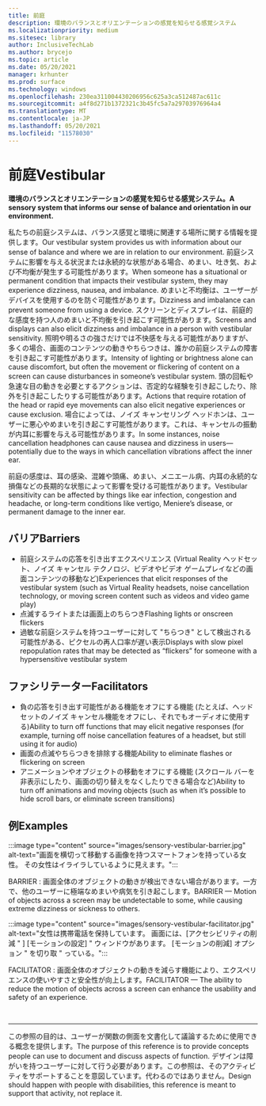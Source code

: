 ```yaml
---
title: 前庭
description: 環境のバランスとオリエンテーションの感覚を知らせる感覚システム
ms.localizationpriority: medium
ms.sitesec: library
author: InclusiveTechLab
ms.author: brycejo
ms.topic: article
ms.date: 05/20/2021
manager: krhunter
ms.prod: surface
ms.technology: windows
ms.openlocfilehash: 230ea311004430206956c625a3ca512487ac611c
ms.sourcegitcommit: a4f8d271b1372321c3b45fc5a7a29703976964a4
ms.translationtype: MT
ms.contentlocale: ja-JP
ms.lasthandoff: 05/20/2021
ms.locfileid: "11578030"
---
```

# <a name="vestibular"></a><span data-ttu-id="7e423-103">前庭</span><span class="sxs-lookup"><span data-stu-id="7e423-103">Vestibular</span></span>

**<span data-ttu-id="7e423-104">環境のバランスとオリエンテーションの感覚を知らせる感覚システム。</span><span class="sxs-lookup"><span data-stu-id="7e423-104">A sensory system that informs our sense of balance and orientation in our environment.</span></span>**

<span data-ttu-id="7e423-105">私たちの前庭システムは、バランス感覚と環境に関連する場所に関する情報を提供します。</span><span class="sxs-lookup"><span data-stu-id="7e423-105">Our vestibular system provides us with information about our sense of balance and where we are in relation to our environment.</span></span> <span data-ttu-id="7e423-106">前庭システムに影響を与える状況または永続的な状態がある場合、めまい、吐き気、および不均衡が発生する可能性があります。</span><span class="sxs-lookup"><span data-stu-id="7e423-106">When someone has a situational or permanent condition that impacts their vestibular system, they may experience dizziness, nausea, and imbalance.</span></span> <span data-ttu-id="7e423-107">めまいと不均衡は、ユーザーがデバイスを使用するのを防ぐ可能性があります。</span><span class="sxs-lookup"><span data-stu-id="7e423-107">Dizziness and imbalance can prevent someone from using a device.</span></span> <span data-ttu-id="7e423-108">スクリーンとディスプレイは、前庭的な感度を持つ人のめまいと不均衡を引き起こす可能性があります。</span><span class="sxs-lookup"><span data-stu-id="7e423-108">Screens and displays can also elicit dizziness and imbalance in a person with vestibular sensitivity.</span></span> <span data-ttu-id="7e423-109">照明や明るさの強さだけでは不快感を与える可能性がありますが、多くの場合、画面のコンテンツの動きやちらつきは、誰かの前庭システムの障害を引き起こす可能性があります。</span><span class="sxs-lookup"><span data-stu-id="7e423-109">Intensity of lighting or brightness alone can cause discomfort, but often the movement or flickering of content on a screen can cause disturbances in someone’s vestibular system.</span></span> <span data-ttu-id="7e423-110">頭の回転や急速な目の動きを必要とするアクションは、否定的な経験を引き起こしたり、除外を引き起こしたりする可能性があります。</span><span class="sxs-lookup"><span data-stu-id="7e423-110">Actions that require rotation of the head or rapid eye movements can also elicit negative experiences or cause exclusion.</span></span> <span data-ttu-id="7e423-111">場合によっては、ノイズ キャンセリング ヘッドホンは、ユーザーに悪心やめまいを引き起こす可能性があります。これは、キャンセルの振動が内耳に影響を与える可能性があります。</span><span class="sxs-lookup"><span data-stu-id="7e423-111">In some instances, noise cancellation headphones can cause nausea and dizziness in users—potentially due to the ways in which cancellation vibrations affect the inner ear.</span></span>

<span data-ttu-id="7e423-112">前庭の感度は、耳の感染、混雑や頭痛、めまい、メニエール病、内耳の永続的な損傷などの長期的な状態によって影響を受ける可能性があります。</span><span class="sxs-lookup"><span data-stu-id="7e423-112">Vestibular sensitivity can be affected by things like ear infection, congestion and headache, or long-term conditions like vertigo, Meniere’s disease, or permanent damage to the inner ear.</span></span>

## <a name="barriers"></a><span data-ttu-id="7e423-113">バリア</span><span class="sxs-lookup"><span data-stu-id="7e423-113">Barriers</span></span>
* <span data-ttu-id="7e423-114">前庭システムの応答を引き出すエクスペリエンス (Virtual Reality ヘッドセット、ノイズ キャンセル テクノロジ、ビデオやビデオ ゲームプレイなどの画面コンテンツの移動など)</span><span class="sxs-lookup"><span data-stu-id="7e423-114">Experiences that elicit responses of the vestibular system (such as Virtual Reality headsets, noise cancellation technology, or moving screen content such as videos and video game play)</span></span>
* <span data-ttu-id="7e423-115">点滅するライトまたは画面上のちらつき</span><span class="sxs-lookup"><span data-stu-id="7e423-115">Flashing lights or onscreen flickers</span></span>
* <span data-ttu-id="7e423-116">過敏な前庭システムを持つユーザーに対して "ちらつき" として検出される可能性がある、ピクセルの再人口率が遅い表示</span><span class="sxs-lookup"><span data-stu-id="7e423-116">Displays with slow pixel repopulation rates that may be detected as “flickers” for someone with a hypersensitive vestibular system</span></span>

## <a name="facilitators"></a><span data-ttu-id="7e423-117">ファシリテーター</span><span class="sxs-lookup"><span data-stu-id="7e423-117">Facilitators</span></span>
* <span data-ttu-id="7e423-118">負の応答を引き出す可能性がある機能をオフにする機能 (たとえば、ヘッドセットのノイズ キャンセル機能をオフにし、それでもオーディオに使用する)</span><span class="sxs-lookup"><span data-stu-id="7e423-118">Ability to turn off functions that may elicit negative responses (for example, turning off noise cancellation features of a headset, but still using it for audio)</span></span>
* <span data-ttu-id="7e423-119">画面の点滅やちらつきを排除する機能</span><span class="sxs-lookup"><span data-stu-id="7e423-119">Ability to eliminate flashes or flickering on screen</span></span>
* <span data-ttu-id="7e423-120">アニメーションやオブジェクトの移動をオフにする機能 (スクロール バーを非表示にしたり、画面の切り替えをなくしたりできる場合など)</span><span class="sxs-lookup"><span data-stu-id="7e423-120">Ability to turn off animations and moving objects (such as when it’s possible to hide scroll bars, or eliminate screen transitions)</span></span>

## <a name="examples"></a><span data-ttu-id="7e423-121">例</span><span class="sxs-lookup"><span data-stu-id="7e423-121">Examples</span></span>

:::image type="content" source="images/sensory-vestibular-barrier.jpg" alt-text="画面を横切って移動する画像を持つスマートフォンを持っている女性。 その女性はイライラしているように見えます。":::

<span data-ttu-id="7e423-124">BARRIER : 画面全体のオブジェクトの動きが検出できない場合があります。一方で、他のユーザーに極端なめまいや病気を引き起こします。</span><span class="sxs-lookup"><span data-stu-id="7e423-124">BARRIER — Motion of objects across a screen may be undetectable to some, while causing extreme dizziness or sickness to others.</span></span> 

:::image type="content" source="images/sensory-vestibular-facilitator.jpg" alt-text="女性は携帯電話を保持しています。 画面には、[アクセシビリティの削減 &quot; ] [モーションの設定] &quot; ウィンドウがあります。 [モーションの削減] オプション &quot; を切り取 &quot; っている。":::

<span data-ttu-id="7e423-128">FACILITATOR : 画面全体のオブジェクトの動きを減らす機能により、エクスペリエンスの使いやすさと安全性が向上します。</span><span class="sxs-lookup"><span data-stu-id="7e423-128">FACILITATOR — The ability to reduce the motion of objects across a screen can enhance the usability and safety of an experience.</span></span> 

&nbsp;

[comment]: # (フッター ステートメント)
___
<span data-ttu-id="7e423-130">この参照の目的は、ユーザーが関数の側面を文書化して議論するために使用できる概念を提供します。</span><span class="sxs-lookup"><span data-stu-id="7e423-130">The purpose of this reference is to provide concepts people can use to document and discuss aspects of function.</span></span> <span data-ttu-id="7e423-131">デザインは障がいを持つユーザーに対して行う必要があります。この参照は、そのアクティビティをサポートすることを意図しています。代わるのではありません。</span><span class="sxs-lookup"><span data-stu-id="7e423-131">Design should happen with people with disabilities, this reference is meant to support that activity, not replace it.</span></span> 